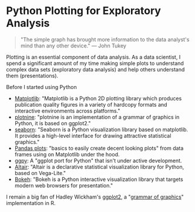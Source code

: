 # Python Plotting for Exploratory Analysis

> "The simple graph has brought more information to the data analyst's
mind than any other device." — John Tukey

Plotting is an essential component of data analysis. As a data scientist,
I spend a significant amount of my time making simple plots to understand complex data sets (exploratory data analysis) and help others understand them (presentations).

Before I started using Python

* [Matplotlib](https://matplotlib.org/ "Matplotlib: Python plotting"): "Matplotlib is a Python 2D plotting library which produces publication quality figures in a variety of hardcopy formats and interactive environments across platforms."
* [plotnine](https://plotnine.readthedocs.io/en/stable/ "plotnine: A grammar of graphics for Python"): "plotnine is an implementation of a grammar of graphics in Python, it is based on ggplot2."
* [seaborn](https://seaborn.pydata.org/ "Seaborn: statistical data visualization"): "Seaborn is a Python visualization library based on matplotlib. It provides a high-level interface for drawing attractive statistical graphics."
* [Pandas plots](https://pandas.pydata.org/pandas-docs/stable/visualization.html "pandas documentation"): "basics to easily create decent looking plots" from data frames using on Matplotlib under the hood.
* [ggpy](https://github.com/yhat/ggpy "ggplot port for python"): A "ggplot port for Python" that isn't under active development.
* [Altair](https://altair-viz.github.io/ "Declarative Visualization in Python"): "Altair is a declarative statistical visualization library for Python, based on Vega-Lite."
* [Bokeh](http://bokeh.pydata.org/en/latest/ "Python interactive visualization library"): "Bokeh is a Python interactive visualization library that targets modern web browsers for presentation."

I remain a big fan of Hadley Wickham's [ggplot2](http://ggplot2.org/ "ggplot2"), a "[grammar of graphics](https://www.amazon.com/Grammar-Graphics-Statistics-Computing/dp/0387245448 "The Grammar of Graphics (Statistics and Computing): Leland Wilkinson, D. Wills, D. Rope, A. Norton, R. Dubbs: 9780387245447: Amazon.com: Books")" implementation in R.